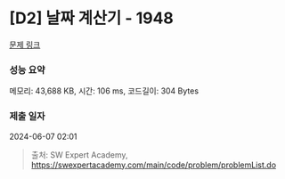 # [D2] 날짜 계산기 - 1948 

[문제 링크](https://swexpertacademy.com/main/code/problem/problemDetail.do?contestProbId=AV5PnnU6AOsDFAUq) 

### 성능 요약

메모리: 43,688 KB, 시간: 106 ms, 코드길이: 304 Bytes

### 제출 일자

2024-06-07 02:01



> 출처: SW Expert Academy, https://swexpertacademy.com/main/code/problem/problemList.do